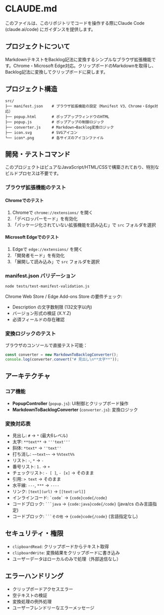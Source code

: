 # CLAUDE.md

このファイルは、このリポジトリでコードを操作する際にClaude Code (claude.ai/code) にガイダンスを提供します。

## プロジェクトについて

MarkdownテキストをBacklog記法に変換するシンプルなブラウザ拡張機能です。Chrome・Microsoft Edge対応。クリップボードのMarkdownを取得し、Backlog記法に変換してクリップボードに戻します。

## プロジェクト構造

```
src/
├── manifest.json    # ブラウザ拡張機能の設定（Manifest V3、Chrome・Edge対応）
├── popup.html       # ポップアップウィンドウのHTML
├── popup.js         # ポップアップの制御ロジック
├── converter.js     # Markdown→Backlog変換ロジック
├── icon.svg         # SVGアイコン
└── icon*.png        # 各サイズのアイコンファイル
```

## 開発・テストコマンド

このプロジェクトはピュアなJavaScript/HTML/CSSで構築されており、特別なビルドプロセスは不要です。

### ブラウザ拡張機能のテスト

#### Chromeでのテスト
1. Chromeで `chrome://extensions/` を開く
2. 「デベロッパーモード」を有効化
3. 「パッケージ化されていない拡張機能を読み込む」で `src` フォルダを選択

#### Microsoft Edgeでのテスト
1. Edgeで `edge://extensions/` を開く
2. 「開発者モード」を有効化
3. 「展開して読み込み」で `src` フォルダを選択

### manifest.json バリデーション
```bash
node tests/test-manifest-validation.js
```
Chrome Web Store / Edge Add-ons Store の要件チェック:
- Description の文字数制限 (132文字以内)
- バージョン形式の検証 (X.Y.Z)
- 必須フィールドの存在確認

### 変換ロジックのテスト
ブラウザのコンソールで直接テスト可能：
```javascript
const converter = new MarkdownToBacklogConverter();
console.log(converter.convert("# 見出し\n**太字**"));
```

## アーキテクチャ

### コア機能
- **PopupController** (`popup.js`): UI制御とクリップボード操作
- **MarkdownToBacklogConverter** (`converter.js`): 変換ロジック

### 変換対応表
- 見出し: `#` → `*` (最大6レベル)
- 太字: `**text**` → `'''text'''`
- 斜体: `*text*` → `''text''`
- 打ち消し: `~~text~~` → `%%text%%`
- リスト: `-`, `*` → `-`
- 番号リスト: `1.` → `+`
- チェックリスト: `- [ ]`, `- [x]` → そのまま
- 引用: `> text` → そのまま
- 水平線: `---`, `***` → `----`
- リンク: `[text](url)` → `[[text:url]]`
- インラインコード: `` `code` `` → `{code}code{/code}`
- コードブロック: ` ```java ` → `{code:java}code{/code}` (java/cs のみ言語指定)
- コードブロック: ` ```その他 ` → `{code}code{/code}` (言語指定なし)

## セキュリティ・権限

- `clipboardRead`: クリップボードからテキスト取得
- `clipboardWrite`: 変換結果をクリップボードに書き込み
- ユーザーデータはローカルのみで処理（外部送信なし）

## エラーハンドリング

- クリップボードアクセスエラー
- 空テキストの検証
- 変換処理の例外処理
- ユーザーフレンドリーなエラーメッセージ